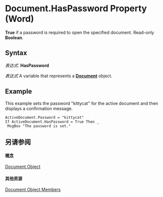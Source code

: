 
# Document.HasPassword Property (Word)

 **True** if a password is required to open the specified document. Read-only **Boolean**.


## Syntax

 _表达式_. **HasPassword**

 _表达式_ A variable that represents a **[Document](8d83487a-2345-a036-a916-971c9db5b7fb.md)** object.


## Example

This example sets the password "kittycat" for the active document and then displays a confirmation message.


```
ActiveDocument.Password = "kittycat" 
If ActiveDocument.HasPassword = True Then _ 
 MsgBox "The password is set."
```


## 另请参阅


#### 概念


[Document Object](8d83487a-2345-a036-a916-971c9db5b7fb.md)
#### 其他资源


[Document Object Members](http://msdn.microsoft.com/library/fc9ab457-0888-f917-3d52-387168ac23b9%28Office.15%29.aspx)